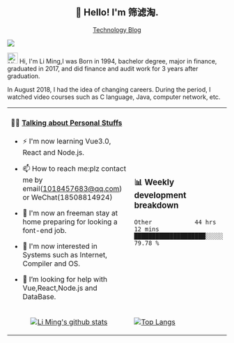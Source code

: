 <h2 align="center">👋 Hello! I'm 筛滤淘.</h2>
<p align="center">
  <a href="https://resume.lm2048.top/">Technology Blog</a> 
</p>

![](https://komarev.com/ghpvc/?username=lm101845&color=brightgreen&label=PROFILE+VIEWS)

<img height="25" src='https://qpluspicture.oss-cn-beijing.aliyuncs.com/6LjjQA/Hi.gif' alt='Hi' width="24"/> Hi, I'm Li Ming,I was Born in 1994, bachelor degree, major in finance, graduated in 2017, and did finance and audit work for 3 years after graduation.

In August 2018, I had the idea of changing careers. During the period, I watched video courses such as C language, Java, computer network, etc.

<table align="center">
<tr>
<td valign="top" width="70%">

#### 🏋️‍♀️ <a href="https://github.com/lm101845" target="_blank">Talking about Personal Stuffs</a>

<!-- recent_releases starts -->

- ⚡ I'm now learning Vue3.0, React and Node.js.
- 📫 How to reach me:plz contact me by email(1018457683@qq.com) or WeChat(18508814924)
- 🏫 I'm now an freeman stay at home preparing for looking a font-end job.
- 👯 I'm now interested in Systems such as Internet, Compiler and OS.
- 🤔 I’m looking for help with Vue,React,Node.js and DataBase.
  </td>
  
  <td>
 ### 📊 Weekly development breakdown
<!--START_SECTION:waka-->

```text
Other            44 hrs 12 mins  ████████████████████░░░░░   79.78 %
```

<!--END_SECTION:waka-->
</td>
</tr>
  
<tr>
<td>
  <p align="center"><a href="https://github.com/lm101845"><img src="https://github-readme-stats.vercel.app/api/top-langs/?username=lm101845&layout=compact" alt="Li Ming's github stats"></a>
</p>
</td>
  
<td>
<a href="https://github.com/lm101845">
  <img align="center" alt="Top Langs" src="https://github-readme-stats.vercel.app/api?username=lm101845&show_icons=true&theme=radical" />
</a>
</td>
  
</tr>
</table>

